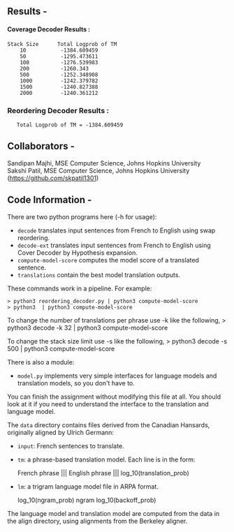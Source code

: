 ## Results -

#### Coverage Decoder Results : 
```
Stack Size      Total Logprob of TM
    10           -1384.609459
    50           -1295.473611
    100          -1276.539983
    200          -1260.343
    500          -1252.348908
    1000         -1242.379782
    1500         -1240.827388
    2000         -1240.361212
```

### Reordering Decoder Results :
```
   Total Logprob of TM = -1384.609459
```

## Collaborators -
Sandipan Majhi, MSE Computer Science, Johns Hopkins University\
Sakshi Patil, MSE Computer Science, Johns Hopkins University (https://github.com/skpatil1301)

## Code Information -


There are two python programs here (-h for usage):

- `decode` translates input sentences from French to English using swap reordering.
- `decode-ext` translates input sentences from French to English using Cover Decoder by      Hypothesis expansion.
- `compute-model-score` computes the model score of a translated sentence.
- `translations` contain the best model translation outputs.

These commands work in a pipeline. For example:

    > python3 reordering_decoder.py | python3 compute-model-score
    > python3  | python3 compute-model-score

To change the number of translations per phrase use -k like the following,
    > python3 decode -k 32 | python3 compute-model-score

To change the stack size limit use -s like the following,
    > python3 decode -s 500 | python3 compute-model-score


There is also a module:

- `model.py` implements very simple interfaces for language models
 and translation models, so you don't have to. 

You can finish the assignment without modifying this file at all. 
You should look at it if you need to understand the interface
to the translation and language model.

The `data` directory contains files derived from the Canadian Hansards,
originally aligned by Ulrich Germann:

- `input`: French sentences to translate.

- `tm`: a phrase-based translation model. Each line is in the form:

    French phrase ||| English phrase ||| log_10(translation_prob)

- `lm`: a trigram language model file in ARPA format.

    log_10(ngram_prob)   ngram   log_10(backoff_prob)

The language model and translation model are computed from the data 
in the align directory, using alignments from the Berkeley aligner.
